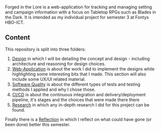 Forged in the Lore is a web-application for tracking and managing setting and campaign information with a focus on Tabletop RPGs such as Blades in the Dark. It is intended as my individual project for semester 3 at Fontys HBO-ICT.

## Content
This repository is split into three folders:
1. [Design](/Design/README.md) in which I will be detailing the concept and design - including architecture and reasoning for design choices.
2. [Web-Application](/Web-Application/README.md) is about the work I did to implement the designs while highlighting some interesting bits that I made. This section will also include some UX/UI related material.
3. [Software Quality](/Software-Quality/README.md) is about the different types of tests and testing methods I applied and why I chose those.
4. [CI/CD](/CI-CD/README.md) is about the continuous integration and delivery/deployment pipeline, it's stages and the choices that were made there there
5. [Research](/Research/README.md) in which any in-depth research I did for this project can be found.

Finally there is a [Reflection](../Reflection/README.md) in which I reflect on what could have gone (or been done) better this semester.
